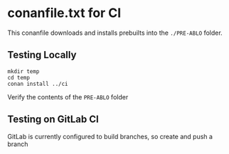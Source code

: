 # conanfile.txt for CI

This conanfile downloads and installs prebuilts into the `./PRE-ABLO` folder.

## Testing Locally

```
mkdir temp
cd temp
conan install ../ci
```

Verify the contents of the `PRE-ABLO` folder

## Testing on GitLab CI

GitLab is currently configured to build branches, so create and push a branch
